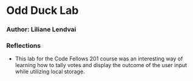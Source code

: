 # Odd Duck Lab

### Author: Liliane Lendvai

### Reflections
- This lab for the Code Fellows 201 course was an interesting way of learning how to tally votes and display the outcome of the user input while utilizing local storage.
